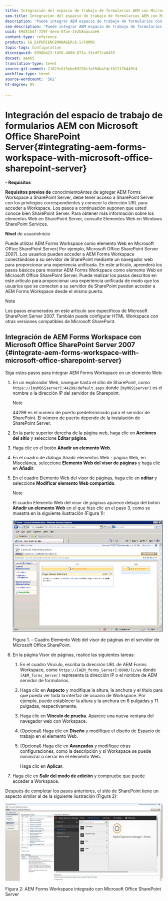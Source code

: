 ```yaml
---
title: Integración del espacio de trabajo de formularios AEM con Microsoft Office SharePoint Server
seo-title: Integración del espacio de trabajo de formularios AEM con Microsoft Office SharePoint Server
description: 'Puede integrar AEM espacio de trabajo de formularios con Microsoft Office SharePoint Server. '
seo-description: 'Puede integrar AEM espacio de trabajo de formularios con Microsoft Office SharePoint Server. '
uuid: 69d51bdf-729f-4eea-8fae-1e2b8aacaae6
content-type: reference
products: SG_EXPERIENCEMANAGER/6.5/FORMS
topic-tags: Configuration
discoiquuid: 8990b422-f4f6-4080-871a-33cdf7ca6455
docset: aem65
translation-type: tm+mt
source-git-commit: 21623c615ebe69226cfaf84baf4cfb1717b449f4
workflow-type: tm+mt
source-wordcount: '562'
ht-degree: 0%

---
```



# Integración del espacio de trabajo de formularios AEM con Microsoft Office SharePoint Server{#integrating-aem-forms-workspace-with-microsoft-office-sharepoint-server}

**- Requisitos**

**Requisitos previos de**
conocimientoAntes de agregar AEM Forms Workspace a SharePoint Server, debe tener acceso a SharePoint Server con los privilegios correspondientes y conocer la dirección URL para acceder a Workspace. Los pasos a continuación suponen que usted conoce bien SharePoint Server. Para obtener más información sobre los elementos Web en SharePoint Server, consulte Elementos Web en Windows SharePoint Services.

**Nivel**
de usuarioInicio

Puede utilizar AEM Forms Workspace como elemento Web en Microsoft Office SharePoint Server( Por ejemplo, Microsoft Office SharePoint Server 2007). Los usuarios pueden acceder a AEM Forms Workspace conectándose a su servidor de SharePoint mediante un navegador web para proporcionar una experiencia unificada. En este artículo, aprenderá los pasos básicos para mostrar AEM Forms Workspace como elemento Web en Microsoft Office SharePoint Server. Puede realizar los pasos descritos en este artículo para proporcionar una experiencia unificada de modo que los usuarios que se conecten a su servidor de SharePoint puedan acceder a AEM Forms Workspace desde el mismo puerto.

>[!NOTE]
>
>Los pasos enumerados en este artículo son específicos de Microsoft SharePoint Server 2007. También puede configurar HTML Workspace con otras versiones compatibles de Microsoft SharePoint.

## Integración de AEM Forms Workspace con Microsoft Office SharePoint Server 2007 {#integrate-aem-forms-workspace-with-microsoft-office-sharepoint-server}

Siga estos pasos para integrar AEM Forms Workspace en un elemento Web:

1. En un explorador Web, navegue hasta el sitio de SharePoint, como `https://[myMOSSserver]:44299/default.aspx` donde `[myMOSSserver]` es el nombre o la dirección IP del servidor de Sharepoint.

   >[!NOTE]
   >
   >44299 es el número de puerto predeterminado para el servidor de SharePoint. El número de puerto depende de la instalación de SharePoint Server.

1. En la parte superior derecha de la página web, haga clic en **Acciones del sitio** y seleccione **Editar página**.
1. Haga clic en el botón **Añadir un elemento Web**.
1. En el cuadro de diálogo Añadir elementos Web - página Web, en Miscelánea, seleccione **Elemento Web del visor de páginas** y haga clic en **Añadir**.
1. En el cuadro Elemento Web del visor de páginas, haga clic en **editar** y seleccione **Modificar elemento Web compartido**.

   >[!NOTE]
   >
   >El cuadro Elemento Web del visor de páginas aparece debajo del botón **Añadir un elemento Web** en el que hizo clic en el paso 3, como se muestra en la siguiente ilustración (Figura 1):

   ![Cuadro de elemento Web del visor de páginas en el servidor de Microsoft Office SharePoint.](assets/page-viewer-web-part-box-in-microsoft-office-sharepoint-server.png)

   Figura 1. - Cuadro Elemento Web del visor de páginas en el servidor de Microsoft Office SharePoint.

1. En la página Visor de páginas, realice las siguientes tareas:

   1. En el cuadro Vínculo, escriba la dirección URL de AEM Forms Workspace, como `https://[AEM_forms_Server]:8080/lc/ws` donde `[AEM_forms_Server]` representa la dirección IP o el nombre de AEM servidor de formularios.
   1. Haga clic en **Aspecto** y modifique la altura, la anchura y el título para que pueda ver toda la interfaz de usuario de Workspace. Por ejemplo, puede establecer la altura y la anchura en 6 pulgadas y 11 pulgadas, respectivamente.
   1. Haga clic en **Vínculo de prueba**. Aparece una nueva ventana del navegador web con Workspace.
   1. (Opcional) Haga clic en **Diseño** y modifique el diseño de Espacio de trabajo en el elemento Web.
   1. (Opcional) Haga clic en **Avanzadas** y modifique otras configuraciones, como la descripción y si Workspace se puede minimizar o cerrar en el elemento Web.

      Haga clic en **Aplicar**.

1. Haga clic en **Salir del modo de edición** y compruebe que puede acceder a Workspace.

Después de completar los pasos anteriores, el sitio de SharePoint tiene un aspecto similar al de la siguiente ilustración (Figura 2):

![AEM Forms Workspace integrado con Microsoft Office SharePoint Server](assets/aem-forms-workspace.jpg)

Figura 2: AEM Forms Workspace integrado con Microsoft Office SharePoint Server

